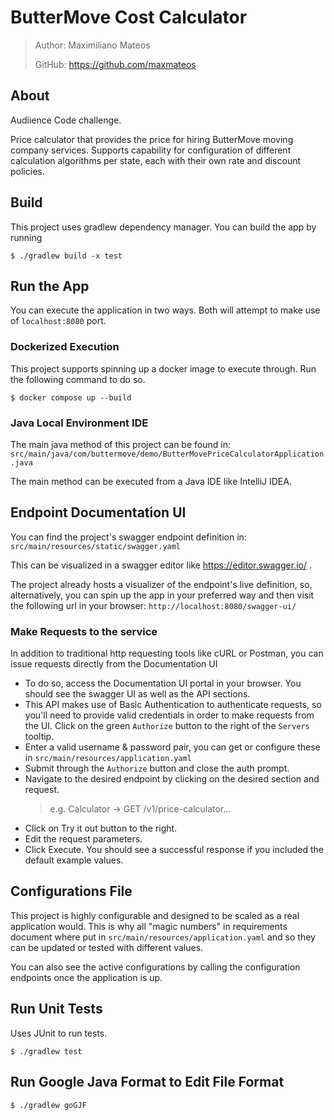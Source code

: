 # ButterMove Cost Calculator

> Author: Maximiliano Mateos
> 
> GitHub: https://github.com/maxmateos

## About

Audiience Code challenge. 

Price calculator that provides the price for hiring ButterMove moving company services. Supports capability for configuration of different calculation algorithms per state, each with their own rate and discount policies.


## Build
This project uses gradlew dependency manager. You can build the app by running
```console
$ ./gradlew build -x test
```

## Run the App
You can execute the application in two ways. Both will attempt to make use of `localhost:8080` port. 

### Dockerized Execution
This project supports spinning up a docker image to execute through. Run the following command to do so.
```console
$ docker compose up --build
```

### Java Local Environment IDE
The main java method of this project can be found in: 
```src/main/java/com/buttermove/demo/ButterMovePriceCalculatorApplication.java```

The main method can be executed from a Java IDE like IntelliJ IDEA.

## Endpoint Documentation UI
You can find the project's swagger endpoint definition in:
```src/main/resources/static/swagger.yaml```

This can be visualized in a swagger editor like https://editor.swagger.io/ .

The project already hosts a visualizer of the endpoint's live definition, so, alternatively, you can spin up the app in your preferred way and then visit the following url in your browser:
```http://localhost:8080/swagger-ui/```

### Make Requests to the service
In addition to traditional http requesting tools like cURL or Postman, you can issue requests directly from the Documentation UI

- To do so, access the Documentation UI portal in your browser. You should see the swagger UI as well as the API sections.
- This API makes use of Basic Authentication to authenticate requests, so you'll need to provide valid credentials in order to make requests from the UI.
Click on the green `Authorize` button to the right of the `Servers` tooltip. 
- Enter a valid username & password pair, you can get or configure these in  `src/main/resources/application.yaml`
- Submit through the `Authorize` button and close the auth prompt.
- Navigate to the desired endpoint by clicking on the desired section and request. 
    > e.g. Calculator -> GET /v1/price-calculator...
- Click on Try it out button to the right.
- Edit the request parameters.
- Click Execute. You should see a successful response if you included the default example values.

## Configurations File
This project is highly configurable and designed to be scaled as a real application would. This is why all "magic numbers" in requirements document where put in `src/main/resources/application.yaml` and so they can be updated or tested with different values. 

You can also see the active configurations by calling the configuration endpoints once the application is up.

## Run Unit Tests
Uses JUnit to run tests.
```console
$ ./gradlew test
```

## Run Google Java Format to Edit File Format
```console
$ ./gradlew goGJF
```